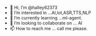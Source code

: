 - 👋 Hi, I’m @halley62373
- 👀 I’m interested in ...AI,lot,ASR,TTS,NLP
- 🌱 I’m currently learning ...ml-agent.
- 💞️ I’m looking to collaborate on ... AI
- 📫 How to reach me ... call me please.

<!---
halley62373/halley62373 is a ✨ special ✨ repository because its `README.md` (this file) appears on your GitHub profile.
You can click the Preview link to take a look at your changes.
--->
